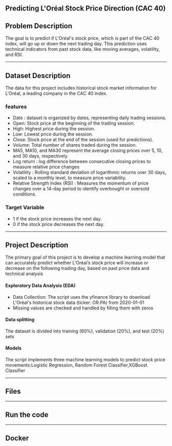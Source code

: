 <h2>Predicting L'Oréal Stock Price Direction (CAC 40)</h2>
<h2>Problem Description</h2>

 <p>
   The goal is to predict if L'Oréal's stock price, which is part of the CAC 40 index, will go up or down the next trading day. This prediction uses technical indicators from past stock data, like moving averages, volatility, and RSI. 
 </p>
 <hr>
<h2>Dataset Description</h2>
<p>
 The data for this project includes historical stock market information for L'Oréal, a leading company in the CAC 40 index.
</p>
<h3>features</h3>
<ul>
 <li>Date : dataset is organized by dates, representing daily trading sessions.</li>
 <li>Open: Stock price at the beginning of the trading session.</li>
 <li>High: Highest price during the session.</li>
 <li>Low: Lowest price during the session.</li>
 <li>Close: Stock price at the end of the session (used for predictions).</li>
 <li>Volume: Total number of shares traded during the session.</li>
 <li>MA5, MA10, and MA30 represent the average closing prices over 5, 10, and 30 days, respectively.</li>
 <li>Log return : log difference between consecutive closing prices to measure relative price changes</li>
 <li>Volatility : Rolling standard deviation of logarithmic returns over 30 days, scaled to a monthly level, to measure price variability.
</li>
 <li>Relative Strength Index (RSI) : Measures the momentum of price changes over a 14-day period to identify overbought or oversold conditions.</li>
 
</ul>
<h3>Target Variable</h3>
   <ul>
    <li>1 if the stock price increases the next day.</li>
    <li>0 if the stock price decreases the next day.</li>
   </ul>

<hr>
<h2>Project Description</h2>
<p>The primary goal of this project is to develop a machine learning model that can accurately predict whether L'Oréal’s stock price will increase or decrease on the following trading day, based on past price data and technical analysis</p>
<h4>Exploratory Data Analysis (EDA)</h4>
<ul>
<li>Data Collection: The script uses the yfinance library to download L'Oréal's historical stock data (ticker: OR.PA) from 2020-01-01</li>
 <li>Missing values are checked and handled by filling them with zeros</li>
</ul>
<h4>Data splitting</h4>
<p>The dataset is divided into training (60%), validation (20%), and test (20%) sets</p>
<h4>Models</h4>
<p>The script implements three machine learning models to predict stock price movements:Logistic Regression,
Random Forest Classifier,XGBoost Classifier</p>
<hr>


<h2>Files</h2>
<hr>
<h2>Run the code</h2>
<hr>
<h2>Docker</h2>
